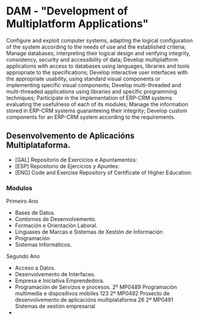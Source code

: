 # DAM  - __"Development of Multiplatform Applications"__

Configure and exploit computer systems, adapting the logical configuration of the system according to the needs of use and the established criteria; Manage databases, interpreting their logical design and verifying integrity, consistency, security and accessibility of data; Develop multiplatform applications with access to databases using languages, libraries and tools appropriate to the specifications; Develop interactive user interfaces with the appropriate usability, using standard visual components or implementing specific visual components; Develop multi-threaded and multi-threaded applications using libraries and specific programming techniques; Participate in the implementation of ERP-CRM systems evaluating the usefulness of each of its modules; Manage the information stored in ERP-CRM systems guaranteeing their integrity; Develop custom components for an ERP-CRM system according to the requirements.

## Desenvolvemento de Aplicacións Multiplataforma.

* [GAL] Repositorio de Exercicios e Apuntamentos:
* [ESP] Repositorio de Ejercicios y Apuntes:
* [ENG] Code and Exercise Repository of Certificate of Higher Education:

### Modulos

Primeiro Ano

* Bases de Datos.
* Contornos de Desenvolvemento.
* Formación e Orientación Laboral.
* Linguaxes de Marcas e Sistemas de Xestión de Información
* Programación
* Sistemas Informáticos.
  
Segundo Ano
* Acceso a Datos.
* Desenvolvemento de Interfaces.
* Empresa e Iniciativa Emprendedora.
* Programación de Servizos e procesos.
2º MP0489 Programación multimedia e dispositivos móbiles 123
2º MP0492 Proxecto de desenvolvemento de aplicacións multiplataforma 26
2º MP0491 Sistemas de xestión empresarial 
* 

